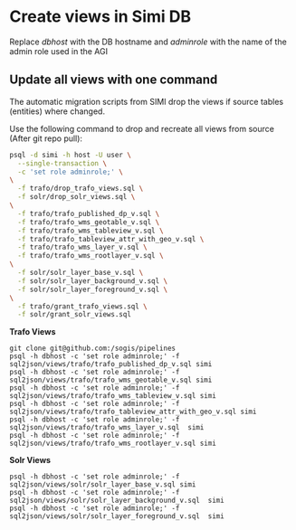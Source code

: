 # Create views in Simi DB

Replace *dbhost* with the DB hostname and *adminrole* with the name of the admin role used in the AGI

## Update all views with one command

The automatic migration scripts from SIMI drop the views if source tables (entities) where changed.

Use the following command to drop and recreate all views from source (After git repo pull):

```bash
psql -d simi -h host -U user \
  --single-transaction \
  -c 'set role adminrole;' \
\
  -f trafo/drop_trafo_views.sql \
  -f solr/drop_solr_views.sql \
\
  -f trafo/trafo_published_dp_v.sql \
  -f trafo/trafo_wms_geotable_v.sql \
  -f trafo/trafo_wms_tableview_v.sql \
  -f trafo/trafo_tableview_attr_with_geo_v.sql \
  -f trafo/trafo_wms_layer_v.sql \
  -f trafo/trafo_wms_rootlayer_v.sql \
\
  -f solr/solr_layer_base_v.sql \
  -f solr/solr_layer_background_v.sql \
  -f solr/solr_layer_foreground_v.sql \
\
  -f trafo/grant_trafo_views.sql \
  -f solr/grant_solr_views.sql
```



**Trafo Views** 

```
git clone git@github.com:/sogis/pipelines
psql -h dbhost -c 'set role adminrole;' -f sql2json/views/trafo/trafo_published_dp_v.sql simi
psql -h dbhost -c 'set role adminrole;' -f sql2json/views/trafo/trafo_wms_geotable_v.sql simi
psql -h dbhost -c 'set role adminrole;' -f sql2json/views/trafo/trafo_wms_tableview_v.sql simi
psql -h dbhost -c 'set role adminrole;' -f sql2json/views/trafo/trafo_tableview_attr_with_geo_v.sql simi
psql -h dbhost -c 'set role adminrole;' -f sql2json/views/trafo/trafo_wms_layer_v.sql  simi
psql -h dbhost -c 'set role adminrole;' -f sql2json/views/trafo/trafo_wms_rootlayer_v.sql simi
```

**Solr Views**

```
psql -h dbhost -c 'set role adminrole;' -f sql2json/views/solr/solr_layer_base_v.sql simi
psql -h dbhost -c 'set role adminrole;' -f sql2json/views/solr/solr_layer_background_v.sql  simi
psql -h dbhost -c 'set role adminrole;' -f sql2json/views/solr/solr_layer_foreground_v.sql  simi
```
